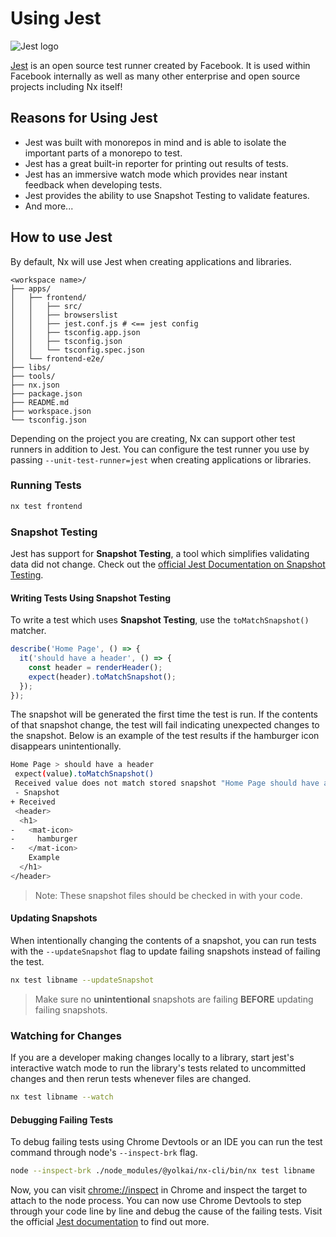 # Using Jest

![Jest logo](/shared/jest-logo.png)

[Jest](https://jestjs.io/) is an open source test runner created by Facebook. It is used within Facebook internally as well as many other enterprise and open source projects including Nx itself!

## Reasons for Using Jest

- Jest was built with monorepos in mind and is able to isolate the important parts of a monorepo to test.
- Jest has a great built-in reporter for printing out results of tests.
- Jest has an immersive watch mode which provides near instant feedback when developing tests.
- Jest provides the ability to use Snapshot Testing to validate features.
- And more...

## How to use Jest

By default, Nx will use Jest when creating applications and libraries.

```treeview
<workspace name>/
├── apps/
│   ├── frontend/
│   │   ├── src/
│   │   ├── browserslist
│   │   ├── jest.conf.js # <== jest config
│   │   ├── tsconfig.app.json
│   │   ├── tsconfig.json
│   │   └── tsconfig.spec.json
│   └── frontend-e2e/
├── libs/
├── tools/
├── nx.json
├── package.json
├── README.md
├── workspace.json
└── tsconfig.json
```

Depending on the project you are creating, Nx can support other test runners in addition to Jest. You can configure the test runner you use by passing `--unit-test-runner=jest` when creating applications or libraries.

### Running Tests

```bash
nx test frontend
```

### Snapshot Testing

Jest has support for **Snapshot Testing**, a tool which simplifies validating data did not change. Check out the [official Jest Documentation on Snapshot Testing](https://jestjs.io/docs/en/snapshot-testing).

#### Writing Tests Using Snapshot Testing

To write a test which uses **Snapshot Testing**, use the `toMatchSnapshot()` matcher.

```typescript
describe('Home Page', () => {
  it('should have a header', () => {
    const header = renderHeader();
    expect(header).toMatchSnapshot();
  });
});
```

The snapshot will be generated the first time the test is run. If the contents of that snapshot change, the test will fail indicating unexpected changes to the snapshot. Below is an example of the test results if the hamburger icon disappears unintentionally.

```bash
Home Page > should have a header
 expect(value).toMatchSnapshot()
 Received value does not match stored snapshot "Home Page should have a header 1".
 - Snapshot
+ Received
 <header>
  <h1>
-   <mat-icon>
-     hamburger
-   </mat-icon>
    Example
  </h1>
</header>
```

> Note: These snapshot files should be checked in with your code.

#### Updating Snapshots

When intentionally changing the contents of a snapshot, you can run tests with the `--updateSnapshot` flag to update failing snapshots instead of failing the test.

```bash
nx test libname --updateSnapshot
```

> Make sure no **unintentional** snapshots are failing **BEFORE** updating failing snapshots.

### Watching for Changes

If you are a developer making changes locally to a library, start jest's interactive watch mode to run the library's tests related to uncommitted changes and then rerun tests whenever files are changed.

```bash
nx test libname --watch
```

#### Debugging Failing Tests

To debug failing tests using Chrome Devtools or an IDE you can run the test command through node's `--inspect-brk` flag.

```bash
node --inspect-brk ./node_modules/@yolkai/nx-cli/bin/nx test libname
```

Now, you can visit [chrome://inspect](chrome://inspect) in Chrome and inspect the target to attach to the node process. You can now use Chrome Devtools to step through your code line by line and debug the cause of the failing tests. Visit the official [Jest documentation](https://jestjs.io/docs/en/troubleshooting#tests-are-failing-and-you-don-t-know-why) to find out more.
